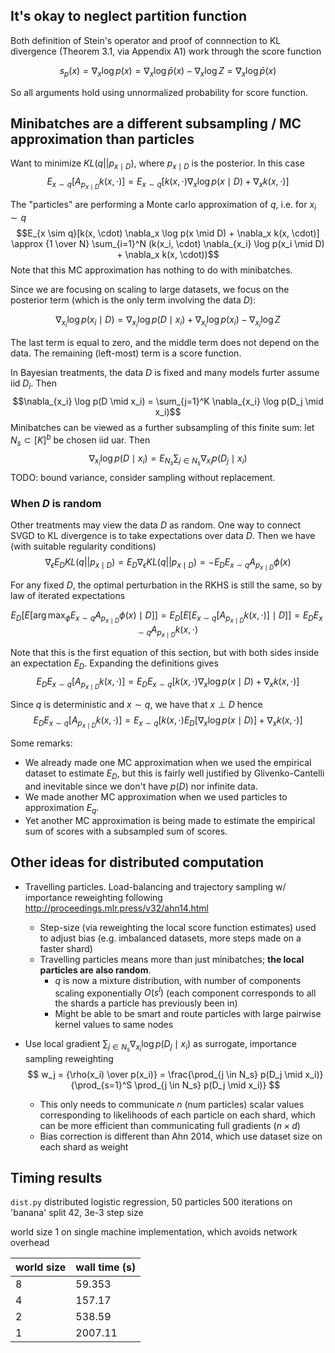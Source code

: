 ## It's okay to neglect partition function

Both definition of Stein's operator and proof of connnection to KL divergence (Theorem 3.1, via Appendix A1)
work through the score function

$$s_p(x) = \nabla_x \log p(x) = \nabla_x \log \bar{p}(x) - \nabla_x \log Z = \nabla_x \log \bar{p}(x)$$

So all arguments hold using unnormalized probability for score function.

## Minibatches are a different subsampling / MC approximation than particles

Want to minimize $KL(q || p_{x \mid D})$, where $p_{x \mid D}$ is the posterior.
In this case
$$E_{x \sim q}[A_{p_{x \mid D}} k(x, \cdot)] = E_{x \sim q}[k(x, \cdot) \nabla_x \log p(x \mid D) + \nabla_x k(x, \cdot)]$$

The "particles" are performing a Monte carlo approximation of $q$, i.e. for $x_i \sim q$
$$E_{x \sim q}[k(x, \cdot) \nabla_x \log p(x \mid D) + \nabla_x k(x, \cdot)] 
\approx {1 \over N} \sum_{i=1}^N (k(x_i, \cdot) \nabla_{x_i} \log p(x_i \mid D) + \nabla_x k(x, \cdot))$$
Note that this MC approximation has nothing to do with minibatches.

Since we are focusing on scaling to large datasets, we focus on the posterior term (which is the only term involving
the data $D$):

$$\nabla_{x_i} \log p(x_i \mid D) = \nabla_{x_i} \log p(D \mid x_i) + \nabla_{x_i} \log p(x_i) - \nabla_{x_i} \log Z$$

The last term is equal to zero, and the middle term does not depend on the data. The remaining (left-most) term
is a score function.

In Bayesian treatments, the data $D$ is fixed and many models furter assume iid $D_i$. Then
$$\nabla_{x_i} \log p(D \mid x_i) = \sum_{j=1}^K \nabla_{x_i} \log p(D_j \mid x_i)$$
Minibatches can be viewed as a further subsampling of this finite sum: let $N_s \subset [K]^{b}$ be chosen
iid uar. Then
$$\nabla_{x_i} \log p(D \mid x_i) = E_{N_s} \sum_{j \in N_s} \nabla_{x_i} p(D_j \mid x_i)$$
TODO: bound variance, consider sampling without replacement.

### When $D$ is random

Other treatments may view the data $D$ as random. One way to connect SVGD to KL divergence is to take
expectations over data $D$.
Then we have (with suitable regularity conditions)
$$\nabla_\epsilon E_D KL(q || p_{x \mid D}) = E_D \nabla_\epsilon KL(q || p_{x \mid D}) = - E_D E_{x \sim q} A_{p_{x \mid D}} \phi(x)$$

For any fixed $D$, the optimal perturbation in the RKHS is still the same, so by
law of iterated expectations

$$
E_D[ E[\arg\max_{\phi} E_{x \sim q} A_{p_{x \mid D}}\phi(x) \mid D]]
= E_D[ E[E_{x \sim q}[A_{p_{x \mid D}} k(x, \cdot)] \mid D]]
= E_D E_{x \sim q} A_{p_{x \mid D}} k(x, \cdot)
$$

Note that this is the first equation of this section, but with both sides inside an expectation $E_D$. Expanding the definitions gives
$$
E_D E_{x \sim q}[A_{p_{x \mid D}} k(x, \cdot)] = E_D E_{x \sim q}[k(x, \cdot) \nabla_x \log p(x \mid D) + \nabla_x k(x, \cdot)]
$$

Since $q$ is deterministic and $x \sim q$, we have that $x \perp D$ hence
$$
E_D E_{x \sim q}[A_{p_{x \mid D}} k(x, \cdot)] = E_{x \sim q}[k(x, \cdot) E_D[\nabla_x \log p(x \mid D)] + \nabla_x k(x, \cdot)]
$$

Some remarks:
 * We already made one MC approximation when we used the empirical dataset to estimate $E_D$, but this is fairly well justified by Glivenko-Cantelli
   and inevitable since we don't have $p(D)$ nor infinite data.
 * We made another MC approximation when we used particles to approximation $E_q$.
 * Yet another MC approximation is being made to estimate the empirical sum of scores with a subsampled sum of scores.


## Other ideas for distributed computation

 * Travelling particles. Load-balancing and trajectory sampling w/ importance reweighting following http://proceedings.mlr.press/v32/ahn14.html
     * Step-size (via reweighting the local score function estimates) used to adjust bias (e.g. imbalanced datasets, more steps made on a faster shard)
     * Travelling particles means more than just minibatches; **the local particles are also random**.
        * $q$ is now a mixture distribution, with number of components scaling exponentially $O(s^l)$ (each
          component corresponds to all the shards a particle has previously been in)
        * Might be able to be smart and route particles with large pairwise kernel values to same nodes

 * Use local gradient $\sum_{j \in N_s} \nabla_{x_i} \log p(D_j \mid x_i)$ as surrogate, importance sampling reweighting
 $$
 w_j = {\rho(x_i) \over p(x_i)} = \frac{\prod_{j \in N_s} p(D_j \mid x_i)}{\prod_{s=1}^S \prod_{j \in N_s} p(D_j \mid x_i)}
 $$
   * This only needs to communicate $n$ (num particles) scalar values corresponding to likelihoods of each particle on each
     shard, which can be more efficient than communicating full gradients ($n \times d$)
   * Bias correction is different than Ahn 2014, which use dataset size on each shard as weight

## Timing results
`dist.py` distributed logistic regression, 50 particles 500 iterations on 'banana' split 42, 3e-3 step size

world size 1 on single machine implementation, which avoids network overhead

| world size | wall time (s) |
| --- | --- |
| 8 | 59.353 |
| 4 | 157.17|
| 2 | 538.59 |
| 1 | 2007.11 |

